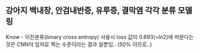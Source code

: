 ## 강아지 백내장, 안검내반증, 유루증, 결막염 각각 분류 모델링

Know - 이진분류(binary cross entropy) 사용시 loss 값이 0.693(=ln2)에 머문다는 것은 CNN이 임의로 찍는 수준이라는 결과 일뿐임.. (50% 이므로..) 
